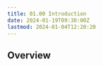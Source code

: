 ```yaml
---
title: 01.00 Introduction
date: 2024-01-19T09:30:00Z
lastmod: 2024-01-04T12:20:20
---
```


## Overview
